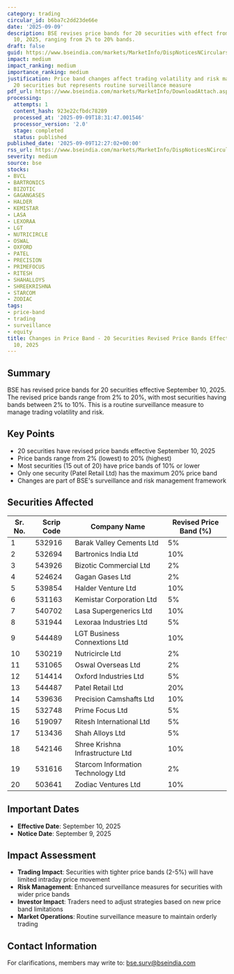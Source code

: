 ```yaml
---
category: trading
circular_id: b6ba7c2dd23de66e
date: '2025-09-09'
description: BSE revises price bands for 20 securities with effect from September
  10, 2025, ranging from 2% to 20% bands.
draft: false
guid: https://www.bseindia.com/markets/MarketInfo/DispNoticesNCirculars.aspx?Noticeid={D622174F-C8BC-44F3-9F7B-2C0A6A03A15D}&noticeno=20250909-50&dt=09/09/2025&icount=50&totcount=70&flag=0
impact: medium
impact_ranking: medium
importance_ranking: medium
justification: Price band changes affect trading volatility and risk management for
  20 securities but represents routine surveillance measure
pdf_url: https://www.bseindia.com/markets/MarketInfo/DownloadAttach.aspx?id=20250909-50&attachedId=
processing:
  attempts: 1
  content_hash: 923e22cfbdc78289
  processed_at: '2025-09-09T18:31:47.001546'
  processor_version: '2.0'
  stage: completed
  status: published
published_date: '2025-09-09T12:27:02+00:00'
rss_url: https://www.bseindia.com/markets/MarketInfo/DispNoticesNCirculars.aspx?Noticeid={D622174F-C8BC-44F3-9F7B-2C0A6A03A15D}&noticeno=20250909-50&dt=09/09/2025&icount=50&totcount=70&flag=0
severity: medium
source: bse
stocks:
- BVCL
- BARTRONICS
- BIZOTIC
- GAGANGASES
- HALDER
- KEMISTAR
- LASA
- LEXORAA
- LGT
- NUTRICIRCLE
- OSWAL
- OXFORD
- PATEL
- PRECISION
- PRIMEFOCUS
- RITESH
- SHAHALLOYS
- SHREEKRISHNA
- STARCOM
- ZODIAC
tags:
- price-band
- trading
- surveillance
- equity
title: Changes in Price Band - 20 Securities Revised Price Bands Effective September
  10, 2025
---
```


## Summary

BSE has revised price bands for 20 securities effective September 10, 2025. The revised price bands range from 2% to 20%, with most securities having bands between 2% to 10%. This is a routine surveillance measure to manage trading volatility and risk.

## Key Points

- 20 securities have revised price bands effective September 10, 2025
- Price bands range from 2% (lowest) to 20% (highest)
- Most securities (15 out of 20) have price bands of 10% or lower
- Only one security (Patel Retail Ltd) has the maximum 20% price band
- Changes are part of BSE's surveillance and risk management framework

## Securities Affected

| Sr. No. | Scrip Code | Company Name | Revised Price Band (%) |
|---------|------------|--------------|------------------------|
| 1 | 532916 | Barak Valley Cements Ltd | 5% |
| 2 | 532694 | Bartronics India Ltd | 10% |
| 3 | 543926 | Bizotic Commercial Ltd | 2% |
| 4 | 524624 | Gagan Gases Ltd | 2% |
| 5 | 539854 | Halder Venture Ltd | 10% |
| 6 | 531163 | Kemistar Corporation Ltd | 5% |
| 7 | 540702 | Lasa Supergenerics Ltd | 10% |
| 8 | 531944 | Lexoraa Industries Ltd | 5% |
| 9 | 544489 | LGT Business Connextions Ltd | 10% |
| 10 | 530219 | Nutricircle Ltd | 2% |
| 11 | 531065 | Oswal Overseas Ltd | 2% |
| 12 | 514414 | Oxford Industries Ltd | 5% |
| 13 | 544487 | Patel Retail Ltd | 20% |
| 14 | 539636 | Precision Camshafts Ltd | 10% |
| 15 | 532748 | Prime Focus Ltd | 5% |
| 16 | 519097 | Ritesh International Ltd | 5% |
| 17 | 513436 | Shah Alloys Ltd | 5% |
| 18 | 542146 | Shree Krishna Infrastructure Ltd | 10% |
| 19 | 531616 | Starcom Information Technology Ltd | 2% |
| 20 | 503641 | Zodiac Ventures Ltd | 10% |

## Important Dates

- **Effective Date**: September 10, 2025
- **Notice Date**: September 9, 2025

## Impact Assessment

- **Trading Impact**: Securities with tighter price bands (2-5%) will have limited intraday price movement
- **Risk Management**: Enhanced surveillance measures for securities with wider price bands
- **Investor Impact**: Traders need to adjust strategies based on new price band limitations
- **Market Operations**: Routine surveillance measure to maintain orderly trading

## Contact Information

For clarifications, members may write to: bse.surv@bseindia.com